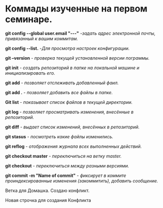# Коммады изученные на первом семинаре.

**git config --global user.email "---"** -*задать адрес электронной почты, привязанный к вашим коммитам.*

**git config --list.** -*Для просмотра настроек конфигурации.*

**git –version** - *проверка текущей установленной версии пограммы.*

**git init** - *создать репозиторий в папке на локальной машине и инициализировать его.* 

**git add** - *позволяет отслеживать добавленный фаил.*

**git add .** - *позволяет добавить все файлы в папке.*

**Git list** - *показывает список файлов в текущей директории.*

**git log** - *позволяет просматривать изменения, внесённые в репозиторий.*

**git diff** - *выдает список изменений, внесённых в репозиторий.*

**git stasus** - *посмотреть какие файлы изменились.*

**git reflog** - *отображения журнала всех выполненных действий.*

**git checkout master** - *переключиться  на ветку master.*

**git checkout** - *переключиться между разными версиями.*

**git commit -m "Name of commit"** - *фиксирует в коммите проиндексированные изменения (закоммитить), добавить сообщение.*


Ветка для Домашка. Создаю конфликт.

Новая строчка для создания Конфликта